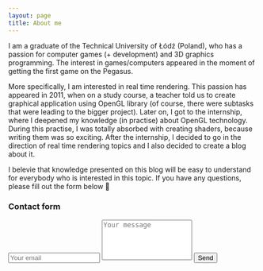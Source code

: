 ```yaml
---
layout: page
title: About me
---
```


I am a graduate of the Technical University of Łódź (Poland), who has a passion for computer games (+ development) and 3D graphics programming. The interest in games/computers appeared in the moment of getting the first game on the Pegasus.

More specifically, I am interested in real time rendering. This passion has appeared in 2011, when on a study course, a teacher told us to create graphical application using OpenGL library (of course, there were subtasks that were leading to the bigger project). Later on, I got to the internship, where I deepened my knowledge (in practise) about OpenGL technology. During this practise, I was totally absorbed with creating shaders, because writing them was so exciting. After the internship, I decided to go in the direction of real time rendering topics and I also decided to create a blog about it.

I belevie that knowledge presented on this blog will be easy to understand for everybody who is interested in this topic. If you have any questions, please fill out the form below 🙂

### Contact form

<form method="POST" action="https://formspree.io/tomaszgalaj@gmail.com">
  <input type="email" name="email" class="form-control" placeholder="Your email">
  <textarea name="message" class="form-control" rows="5" style="resize: none;" placeholder="Your message"></textarea>
  
  <input type="text" name="_gotcha" style="display:none" />
  <button type="submit" class="btn btn-info">Send</button>
</form>